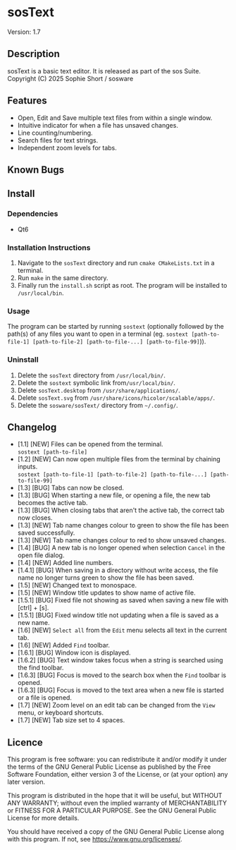 # sosText
Version: 1.7

## Description
sosText is a basic text editor. It is released as part of the sos Suite.  
Copyright (C) 2025  Sophie Short / sosware

## Features
- Open, Edit and Save multiple text files from within a single window.
- Intuitive indicator for when a file has unsaved changes.
- Line counting/numbering.
- Search files for text strings.
- Independent zoom levels for tabs.
 
## Known Bugs

## Install
### Dependencies
- Qt6

### Installation Instructions
1. Navigate to the `sosText` directory and run `cmake CMakeLists.txt` in a terminal.
2. Run `make` in the same directory.
3. Finally run the `install.sh` script as root. The program will be installed to `/usr/local/bin`.

### Usage
The program can be started by running `sostext` (optionally followed by the path(s) of any files you want to open in a terminal (eg. `sostext [path-to-file-1] [path-to-file-2] [path-to-file-...] [path-to-file-99]`)).

### Uninstall
1. Delete the `sosText` directory from `/usr/local/bin/`.
2. Delete the `sostext` symbolic link from`/usr/local/bin/`.
3. Delete `sosText.desktop` from `/usr/share/applications/`.
4. Delete `sosText.svg` from `/usr/share/icons/hicolor/scalable/apps/`.
5. Delete the `sosware/sosText/` directory from `~/.config/`.

## Changelog
- [1.1] [NEW] Files can be opened from the terminal.  
`sostext [path-to-file]`
- [1.2] [NEW] Can now open multiple files from the terminal by chaining inputs.  
`sostext [path-to-file-1] [path-to-file-2] [path-to-file-...] [path-to-file-99]`
- [1.3] [BUG] Tabs can now be closed.
- [1.3] [BUG] When starting a new file, or opening a file, the new tab becomes the active tab.
- [1.3] [BUG] When closing tabs that aren't the active tab, the correct tab now closes.
- [1.3] [NEW] Tab name changes colour to green to show the file has been saved successfully.
- [1.3] [NEW] Tab name changes colour to red to show unsaved changes.
- [1.4] [BUG] A new tab is no longer opened when selection `Cancel` in the open file dialog.
- [1.4] [NEW] Added line numbers.
- [1.4.1] [BUG] When saving in a directory without write access, the file name no longer turns green to show the file has been saved.
- [1.5] [NEW] Changed text to monospace.
- [1.5] [NEW] Window title updates to show name of active file.
- [1.5.1] [BUG] Fixed file not showing as saved when saving a new file with [ctrl] + [s].
- [1.5.1] [BUG] Fixed window title not updating when a file is saved as a new name.
- [1.6] [NEW] `Select all` from the `Edit` menu selects all text in the current tab.
- [1.6] [NEW] Added `Find` toolbar.
- [1.6.1] [BUG] Window icon is displayed.
- [1.6.2] [BUG] Text window takes focus when a string is searched using the find toolbar.
- [1.6.3] [BUG] Focus is moved to the search box when the `Find` toolbar is opened.
- [1.6.3] [BUG] Focus is moved to the text area when a new file is started or a  file is opened.
- [1.7] [NEW] Zoom level on an edit tab can be changed from the `View` menu, or keyboard shortcuts.
- [1.7] [NEW] Tab size set to 4 spaces.

## Licence
This program is free software: you can redistribute it and/or modify
it under the terms of the GNU General Public License as published by
the Free Software Foundation, either version 3 of the License, or
(at your option) any later version.  

This program is distributed in the hope that it will be useful,
but WITHOUT ANY WARRANTY; without even the implied warranty of
MERCHANTABILITY or FITNESS FOR A PARTICULAR PURPOSE.  See the
GNU General Public License for more details.  

You should have received a copy of the GNU General Public License
along with this program.  If not, see <https://www.gnu.org/licenses/>.
